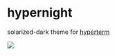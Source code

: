 # hypernight

solarized-dark theme for [hyperterm](https://hyperterm.org)

![](https://i.imgur.com/PE2h3iG.png)

